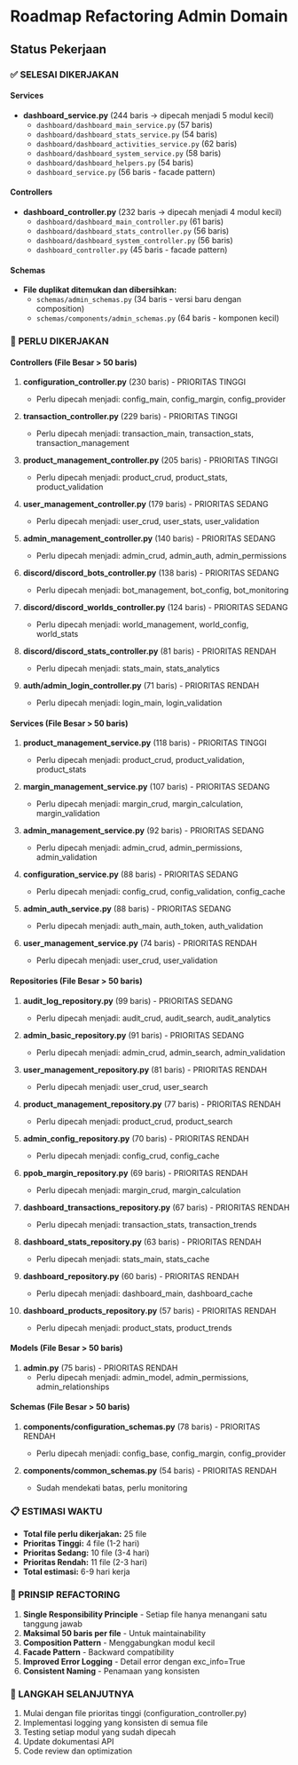 # Roadmap Refactoring Admin Domain

## Status Pekerjaan

### ✅ SELESAI DIKERJAKAN

#### Services
- **dashboard_service.py** (244 baris → dipecah menjadi 5 modul kecil)
  - `dashboard/dashboard_main_service.py` (57 baris)
  - `dashboard/dashboard_stats_service.py` (54 baris)
  - `dashboard/dashboard_activities_service.py` (62 baris)
  - `dashboard/dashboard_system_service.py` (58 baris)
  - `dashboard/dashboard_helpers.py` (54 baris)
  - `dashboard_service.py` (56 baris - facade pattern)

#### Controllers
- **dashboard_controller.py** (232 baris → dipecah menjadi 4 modul kecil)
  - `dashboard/dashboard_main_controller.py` (61 baris)
  - `dashboard/dashboard_stats_controller.py` (56 baris)
  - `dashboard/dashboard_system_controller.py` (56 baris)
  - `dashboard_controller.py` (45 baris - facade pattern)

#### Schemas
- **File duplikat ditemukan dan dibersihkan:**
  - `schemas/admin_schemas.py` (34 baris - versi baru dengan composition)
  - `schemas/components/admin_schemas.py` (64 baris - komponen kecil)

### 🔄 PERLU DIKERJAKAN

#### Controllers (File Besar > 50 baris)
1. **configuration_controller.py** (230 baris) - PRIORITAS TINGGI
   - Perlu dipecah menjadi: config_main, config_margin, config_provider
   
2. **transaction_controller.py** (229 baris) - PRIORITAS TINGGI
   - Perlu dipecah menjadi: transaction_main, transaction_stats, transaction_management
   
3. **product_management_controller.py** (205 baris) - PRIORITAS TINGGI
   - Perlu dipecah menjadi: product_crud, product_stats, product_validation
   
4. **user_management_controller.py** (179 baris) - PRIORITAS SEDANG
   - Perlu dipecah menjadi: user_crud, user_stats, user_validation
   
5. **admin_management_controller.py** (140 baris) - PRIORITAS SEDANG
   - Perlu dipecah menjadi: admin_crud, admin_auth, admin_permissions
   
6. **discord/discord_bots_controller.py** (138 baris) - PRIORITAS SEDANG
   - Perlu dipecah menjadi: bot_management, bot_config, bot_monitoring
   
7. **discord/discord_worlds_controller.py** (124 baris) - PRIORITAS SEDANG
   - Perlu dipecah menjadi: world_management, world_config, world_stats
   
8. **discord/discord_stats_controller.py** (81 baris) - PRIORITAS RENDAH
   - Perlu dipecah menjadi: stats_main, stats_analytics
   
9. **auth/admin_login_controller.py** (71 baris) - PRIORITAS RENDAH
   - Perlu dipecah menjadi: login_main, login_validation

#### Services (File Besar > 50 baris)
1. **product_management_service.py** (118 baris) - PRIORITAS TINGGI
   - Perlu dipecah menjadi: product_crud, product_validation, product_stats
   
2. **margin_management_service.py** (107 baris) - PRIORITAS SEDANG
   - Perlu dipecah menjadi: margin_crud, margin_calculation, margin_validation
   
3. **admin_management_service.py** (92 baris) - PRIORITAS SEDANG
   - Perlu dipecah menjadi: admin_crud, admin_permissions, admin_validation
   
4. **configuration_service.py** (88 baris) - PRIORITAS SEDANG
   - Perlu dipecah menjadi: config_crud, config_validation, config_cache
   
5. **admin_auth_service.py** (88 baris) - PRIORITAS SEDANG
   - Perlu dipecah menjadi: auth_main, auth_token, auth_validation
   
6. **user_management_service.py** (74 baris) - PRIORITAS RENDAH
   - Perlu dipecah menjadi: user_crud, user_validation

#### Repositories (File Besar > 50 baris)
1. **audit_log_repository.py** (99 baris) - PRIORITAS SEDANG
   - Perlu dipecah menjadi: audit_crud, audit_search, audit_analytics
   
2. **admin_basic_repository.py** (91 baris) - PRIORITAS SEDANG
   - Perlu dipecah menjadi: admin_crud, admin_search, admin_validation
   
3. **user_management_repository.py** (81 baris) - PRIORITAS RENDAH
   - Perlu dipecah menjadi: user_crud, user_search
   
4. **product_management_repository.py** (77 baris) - PRIORITAS RENDAH
   - Perlu dipecah menjadi: product_crud, product_search
   
5. **admin_config_repository.py** (70 baris) - PRIORITAS RENDAH
   - Perlu dipecah menjadi: config_crud, config_cache
   
6. **ppob_margin_repository.py** (69 baris) - PRIORITAS RENDAH
   - Perlu dipecah menjadi: margin_crud, margin_calculation
   
7. **dashboard_transactions_repository.py** (67 baris) - PRIORITAS RENDAH
   - Perlu dipecah menjadi: transaction_stats, transaction_trends
   
8. **dashboard_stats_repository.py** (63 baris) - PRIORITAS RENDAH
   - Perlu dipecah menjadi: stats_main, stats_cache
   
9. **dashboard_repository.py** (60 baris) - PRIORITAS RENDAH
   - Perlu dipecah menjadi: dashboard_main, dashboard_cache
   
10. **dashboard_products_repository.py** (57 baris) - PRIORITAS RENDAH
    - Perlu dipecah menjadi: product_stats, product_trends

#### Models (File Besar > 50 baris)
1. **admin.py** (75 baris) - PRIORITAS RENDAH
   - Perlu dipecah menjadi: admin_model, admin_permissions, admin_relationships

#### Schemas (File Besar > 50 baris)
1. **components/configuration_schemas.py** (78 baris) - PRIORITAS RENDAH
   - Perlu dipecah menjadi: config_base, config_margin, config_provider
   
2. **components/common_schemas.py** (54 baris) - PRIORITAS RENDAH
   - Sudah mendekati batas, perlu monitoring

### 📋 ESTIMASI WAKTU
- **Total file perlu dikerjakan:** 25 file
- **Prioritas Tinggi:** 4 file (1-2 hari)
- **Prioritas Sedang:** 10 file (3-4 hari)  
- **Prioritas Rendah:** 11 file (2-3 hari)
- **Total estimasi:** 6-9 hari kerja

### 🎯 PRINSIP REFACTORING
1. **Single Responsibility Principle** - Setiap file hanya menangani satu tanggung jawab
2. **Maksimal 50 baris per file** - Untuk maintainability
3. **Composition Pattern** - Menggabungkan modul kecil
4. **Facade Pattern** - Backward compatibility
5. **Improved Error Logging** - Detail error dengan exc_info=True
6. **Consistent Naming** - Penamaan yang konsisten

### 🔧 LANGKAH SELANJUTNYA
1. Mulai dengan file prioritas tinggi (configuration_controller.py)
2. Implementasi logging yang konsisten di semua file
3. Testing setiap modul yang sudah dipecah
4. Update dokumentasi API
5. Code review dan optimization
